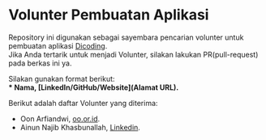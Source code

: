 # Volunter Pembuatan Aplikasi
Repository ini digunakan sebagai sayembara pencarian volunter untuk pembuatan aplikasi [Dicoding](www.dicoding.com).<br>
Jika Anda tertarik untuk menjadi Volunter, silakan lakukan PR(pull-request) pada berkas ini ya.<br>

Silakan gunakan format berikut:<br>
**\* Nama, [LinkedIn/GitHub/Website](Alamat URL).**  

Berikut adalah daftar Volunter yang diterima:
* Oon Arfiandwi, [oo.or.id](https://oo.or.id).
* Ainun Najib Khasbunallah, [Linkedin](https://www.linkedin.com/in/ainun-najib-khasbunallah-b1749a225?utm_source=share&utm_campaign=share_via&utm_content=profile&utm_medium=android_app).

